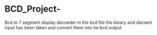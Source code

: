 # BCD_Project-
Bcd to 7 segment display decoeder
in the bcd file the binary and deciaml input has been taken and convert them into he bcd output
